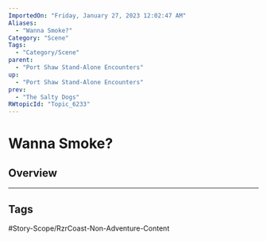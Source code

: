 ```yaml
---
ImportedOn: "Friday, January 27, 2023 12:02:47 AM"
Aliases:
  - "Wanna Smoke?"
Category: "Scene"
Tags:
  - "Category/Scene"
parent:
  - "Port Shaw Stand-Alone Encounters"
up:
  - "Port Shaw Stand-Alone Encounters"
prev:
  - "The Salty Dogs"
RWtopicId: "Topic_6233"
---
```

# Wanna Smoke?
## Overview

---
## Tags
#Story-Scope/RzrCoast-Non-Adventure-Content

